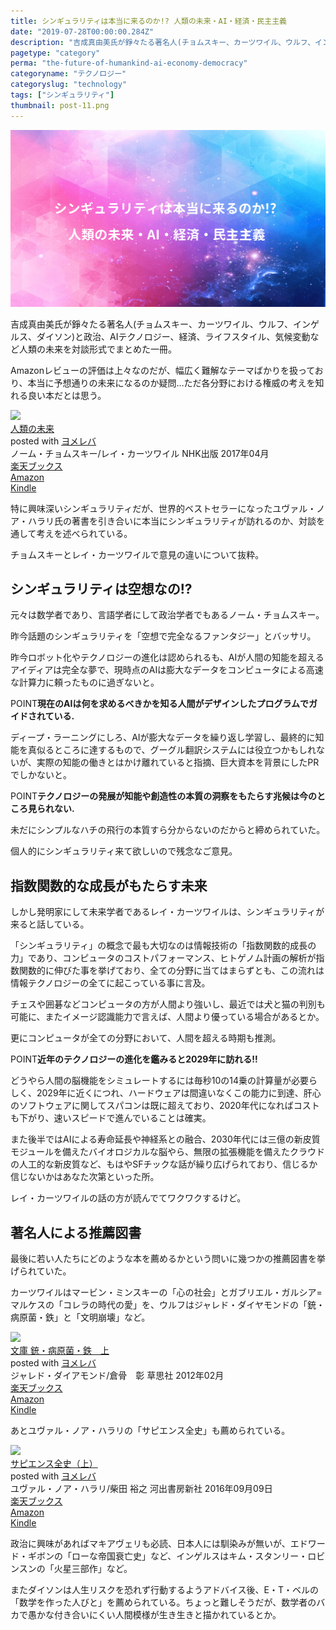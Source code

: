 ```yaml
---
title: シンギュラリティは本当に来るのか!? 人類の未来・AI・経済・民主主義
date: "2019-07-28T00:00:00.284Z"
description: "吉成真由美氏が錚々たる著名人(チョムスキー、カーツワイル、ウルフ、インゲルス、ダイソン)と政治、AIテクノロジー、経済、ライフスタイル、気候変動など人類の未来を対談形式でまとめた一冊。Amazonレビューの評価は上々なのだが、幅広く難解なテーマばかりを扱っており、本当に予想通りの未来になるのか疑問…ただ各分野における権威の考えを知れる良い本だとは思う。"
pagetype: "category"
perma: "the-future-of-humankind-ai-economy-democracy"
categoryname: "テクノロジー"
categoryslug: "technology"
tags: ["シンギュラリティ"]
thumbnail: post-11.png
---
```


![](./post-11.png)

吉成真由美氏が錚々たる著名人(チョムスキー、カーツワイル、ウルフ、インゲルス、ダイソン)と政治、AIテクノロジー、経済、ライフスタイル、気候変動など人類の未来を対談形式でまとめた一冊。

Amazonレビューの評価は上々なのだが、幅広く難解なテーマばかりを扱っており、本当に予想通りの未来になるのか疑問…ただ各分野における権威の考えを知れる良い本だとは思う。

<div class="cstmreba"><div class="booklink-box"><div class="booklink-image"><a href="https://hb.afl.rakuten.co.jp/hgc/146fe51c.1fd043a3.146fe51d.605dc196/yomereba_main_201907281834162741?pc=http%3A%2F%2Fbooks.rakuten.co.jp%2Frb%2F14892028%2F%3Fscid%3Daf_ich_link_urltxt%26m%3Dhttp%3A%2F%2Fm.rakuten.co.jp%2Fev%2Fbook%2F" target="_blank" rel="noopener noreferrer"><img src="https://thumbnail.image.rakuten.co.jp/@0_mall/book/cabinet/5130/9784140885130.jpg?_ex=160x160" style="border: none;" /></a></div><div class="booklink-info"><div class="booklink-name"><a href="https://hb.afl.rakuten.co.jp/hgc/146fe51c.1fd043a3.146fe51d.605dc196/yomereba_main_201907281834162741?pc=http%3A%2F%2Fbooks.rakuten.co.jp%2Frb%2F14892028%2F%3Fscid%3Daf_ich_link_urltxt%26m%3Dhttp%3A%2F%2Fm.rakuten.co.jp%2Fev%2Fbook%2F" target="_blank" rel="noopener noreferrer">人類の未来</a><div class="booklink-powered-date">posted with <a href="https://yomereba.com" rel="nofollow noopener noreferrer" target="_blank">ヨメレバ</a></div></div><div class="booklink-detail">ノーム・チョムスキー/レイ・カーツワイル NHK出版 2017年04月    </div><div class="booklink-link2"><div class="shoplinkrakuten"><a href="https://hb.afl.rakuten.co.jp/hgc/146fe51c.1fd043a3.146fe51d.605dc196/yomereba_main_201907281834162741?pc=http%3A%2F%2Fbooks.rakuten.co.jp%2Frb%2F14892028%2F%3Fscid%3Daf_ich_link_urltxt%26m%3Dhttp%3A%2F%2Fm.rakuten.co.jp%2Fev%2Fbook%2F" target="_blank" rel="noopener noreferrer">楽天ブックス</a></div><div class="shoplinkamazon"><a href="https://www.amazon.co.jp/exec/obidos/asin/4140885130/kanon123-22/" target="_blank" rel="noopener noreferrer">Amazon</a></div><div class="shoplinkkindle"><a href="https://www.amazon.co.jp/gp/search?keywords=%E4%BA%BA%E9%A1%9E%E3%81%AE%E6%9C%AA%E6%9D%A5&__mk_ja_JP=%83J%83%5E%83J%83i&url=node%3D2275256051&tag=kanon123-22" target="_blank" rel="noopener noreferrer">Kindle</a></div>                              	  	  	  	  	</div></div><div class="booklink-footer"></div></div></div>

特に興味深いシンギュラリティだが、世界的ベストセラーになったユヴァル・ノア・ハラリ氏の著書を引き合いに本当にシンギュラリティが訪れるのか、対談を通して考えを述べられている。

チョムスキーとレイ・カーツワイルで意見の違いについて抜粋。

## シンギュラリティは空想なの!?

元々は数学者であり、言語学者にして政治学者でもあるノーム・チョムスキー。

昨今話題のシンギュラリティを「空想で完全なるファンタジー」とバッサリ。

昨今ロボット化やテクノロジーの進化は認められるも、AIが人間の知能を超えるアイディアは完全な夢で、現時点のAIは膨大なデータをコンピュータによる高速な計算力に頼ったものに過ぎないと。

<span class="mark">POINT</span>**現在のAIは何を求めるべきかを知る人間がデザインしたプログラムでガイドされている.**

ディープ・ラーニングにしろ、AIが膨大なデータを繰り返し学習し、最終的に知能を真似るところに達するもので、グーグル翻訳システムには役立つかもしれないが、実際の知能の働きとはかけ離れていると指摘、巨大資本を背景にしたPRでしかないと。

<span class="mark">POINT</span>**テクノロジーの発展が知能や創造性の本質の洞察をもたらす兆候は今のところ見られない.**

未だにシンプルなハチの飛行の本質すら分からないのだからと締められていた。

個人的にシンギュラリティ来て欲しいので残念なご意見。

## 指数関数的な成長がもたらす未来

しかし発明家にして未来学者であるレイ・カーツワイルは、シンギュラリティが来ると話している。

「シンギュラリティ」の概念で最も大切なのは情報技術の「指数関数的成長の力」であり、コンピュータのコストパフォーマンス、ヒトゲノム計画の解析が指数関数的に伸びた事を挙げており、全ての分野に当てはまらずとも、この流れは情報テクノロジーの全てに起こっている事に言及。

チェスや囲碁などコンピュータの方が人間より強いし、最近では犬と猫の判別も可能に、またイメージ認識能力で言えば、人間より優っている場合があるとか。

更にコンピュータが全ての分野において、人間を超える時期も推測。

<span class="mark">POINT</span>**近年のテクノロジーの進化を鑑みると2029年に訪れる!!**

どうやら人間の脳機能をシミュレートするには毎秒10の14乗の計算量が必要らしく、2029年に近くにつれ、ハードウェアは間違いなくこの能力に到達、肝心のソフトウェアに関してスパコンは既に超えており、2020年代になればコストも下がり、速いスピードで進んでいることは確実。

また後半ではAIによる寿命延長や神経系との融合、2030年代には三億の新皮質モジュールを備えたバイオロジカルな脳やら、無限の拡張機能を備えたクラウドの人工的な新皮質など、もはやSFチックな話が繰り広げられており、信じるか信じないかはあなた次第といった所。

レイ・カーツワイルの話の方が読んでてワクワクするけど。

## 著名人による推薦図書

最後に若い人たちにどのような本を薦めるかという問いに幾つかの推薦図書を挙げられていた。

カーツワイルはマービン・ミンスキーの「心の社会」とガブリエル・ガルシア=マルケスの「コレラの時代の愛」を、ウルフはジャレド・ダイヤモンドの「銃・病原菌・鉄」と「文明崩壊」など。

<div class="cstmreba"><div class="booklink-box"><div class="booklink-image"><a href="https://hb.afl.rakuten.co.jp/hgc/146fe51c.1fd043a3.146fe51d.605dc196/yomereba_main_201902202212061983?pc=http%3A%2F%2Fbooks.rakuten.co.jp%2Frb%2F11538935%2F%3Fscid%3Daf_ich_link_urltxt%26m%3Dhttp%3A%2F%2Fm.rakuten.co.jp%2Fev%2Fbook%2F" target="_blank" rel="noopener noreferrer"><img src="https://thumbnail.image.rakuten.co.jp/@0_mall/book/cabinet/8780/9784794218780.jpg?_ex=160x160" style="border: none;" /></a></div><div class="booklink-info"><div class="booklink-name"><a href="https://hb.afl.rakuten.co.jp/hgc/146fe51c.1fd043a3.146fe51d.605dc196/yomereba_main_201902202212061983?pc=http%3A%2F%2Fbooks.rakuten.co.jp%2Frb%2F11538935%2F%3Fscid%3Daf_ich_link_urltxt%26m%3Dhttp%3A%2F%2Fm.rakuten.co.jp%2Fev%2Fbook%2F" target="_blank" rel="noopener noreferrer">文庫 銃・病原菌・鉄　上</a><div class="booklink-powered-date">posted with <a href="https://yomereba.com" rel="nofollow noopener noreferrer" target="_blank">ヨメレバ</a></div></div><div class="booklink-detail">ジャレド・ダイアモンド/倉骨　彰 草思社 2012年02月    </div><div class="booklink-link2"><div class="shoplinkrakuten"><a href="https://hb.afl.rakuten.co.jp/hgc/146fe51c.1fd043a3.146fe51d.605dc196/yomereba_main_201902202212061983?pc=http%3A%2F%2Fbooks.rakuten.co.jp%2Frb%2F11538935%2F%3Fscid%3Daf_ich_link_urltxt%26m%3Dhttp%3A%2F%2Fm.rakuten.co.jp%2Fev%2Fbook%2F" target="_blank" rel="noopener noreferrer">楽天ブックス</a></div><div class="shoplinkamazon"><a href="https://www.amazon.co.jp/exec/obidos/asin/4794218788/kanon123-22/" target="_blank" rel="noopener noreferrer">Amazon</a></div><div class="shoplinkkindle"><a href="https://www.amazon.co.jp/gp/search?keywords=%95%B6%8C%C9%20%8Fe%81E%95a%8C%B4%8B%DB%81E%93S%81%40%8F%E3&__mk_ja_JP=%83J%83%5E%83J%83i&url=node%3D2275256051&tag=kanon123-22" target="_blank" rel="noopener noreferrer">Kindle</a></div>                              	  	  	  	  	</div></div><div class="booklink-footer"></div></div></div>

あとユヴァル・ノア・ハラリの「サピエンス全史」も薦められている。

<div class="cstmreba"><div class="booklink-box"><div class="booklink-image"><a href="https://hb.afl.rakuten.co.jp/hgc/146fe51c.1fd043a3.146fe51d.605dc196/yomereba_main_201907281847466531?pc=http%3A%2F%2Fbooks.rakuten.co.jp%2Frb%2F14385169%2F%3Fscid%3Daf_ich_link_urltxt%26m%3Dhttp%3A%2F%2Fm.rakuten.co.jp%2Fev%2Fbook%2F" target="_blank" rel="noopener noreferrer"><img src="https://thumbnail.image.rakuten.co.jp/@0_mall/book/cabinet/6712/9784309226712.jpg?_ex=160x160" style="border: none;" /></a></div><div class="booklink-info"><div class="booklink-name"><a href="https://hb.afl.rakuten.co.jp/hgc/146fe51c.1fd043a3.146fe51d.605dc196/yomereba_main_201907281847466531?pc=http%3A%2F%2Fbooks.rakuten.co.jp%2Frb%2F14385169%2F%3Fscid%3Daf_ich_link_urltxt%26m%3Dhttp%3A%2F%2Fm.rakuten.co.jp%2Fev%2Fbook%2F" target="_blank" rel="noopener noreferrer">サピエンス全史（上）</a><div class="booklink-powered-date">posted with <a href="https://yomereba.com" rel="nofollow noopener noreferrer" target="_blank">ヨメレバ</a></div></div><div class="booklink-detail">ユヴァル・ノア・ハラリ/柴田 裕之 河出書房新社 2016年09月09日    </div><div class="booklink-link2"><div class="shoplinkrakuten"><a href="https://hb.afl.rakuten.co.jp/hgc/146fe51c.1fd043a3.146fe51d.605dc196/yomereba_main_201907281847466531?pc=http%3A%2F%2Fbooks.rakuten.co.jp%2Frb%2F14385169%2F%3Fscid%3Daf_ich_link_urltxt%26m%3Dhttp%3A%2F%2Fm.rakuten.co.jp%2Fev%2Fbook%2F" target="_blank" rel="noopener noreferrer">楽天ブックス</a></div><div class="shoplinkamazon"><a href="https://www.amazon.co.jp/exec/obidos/asin/430922671X/kanon123-22/" target="_blank" rel="noopener noreferrer">Amazon</a></div><div class="shoplinkkindle"><a href="https://www.amazon.co.jp/gp/search?keywords=%E3%82%B5%E3%83%94%E3%82%A8%E3%83%B3%E3%82%B9%E5%85%A8%E5%8F%B2%EF%BC%88%E4%B8%8A%EF%BC%89&__mk_ja_JP=%83J%83%5E%83J%83i&url=node%3D2275256051&tag=kanon123-22" target="_blank" rel="noopener noreferrer">Kindle</a></div>                              	  	  	  	  	</div></div><div class="booklink-footer"></div></div></div>

政治に興味があればマキアヴェリも必読、日本人には馴染みが無いが、エドワード・ギボンの「ローな帝国衰亡史」など、インゲルスはキム・スタンリー・ロビンスンの「火星三部作」など。

またダイソンは人生リスクを恐れず行動するようアドバイス後、E・T・ベルの「数学を作った人びと」を薦められている。ちょっと難しそうだが、数学者のバカで愚かな付き合いにくい人間模様が生き生きと描かれているとか。